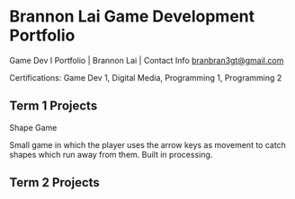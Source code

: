 # Brannon Lai Game Development Portfolio
Game Dev I Portfolio | Brannon Lai | Contact Info [branbran3gt@gmail.com](mailto:branbran3gt@gmail.com)

Certifications: 
Game Dev 1, Digital Media, Programming 1, Programming 2

## Term 1 Projects
Shape Game

Small game in which the player uses the arrow keys as movement to catch shapes which run away from them. Built in processing.
## Term 2 Projects

